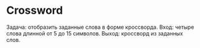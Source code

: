 # Crossword
  Задача: отобразить заданные слова в форме кроссворда.
  Вход: четыре слова длинной от 5 до 15 символов.
  Выход: кроссворд из заданных слов.
